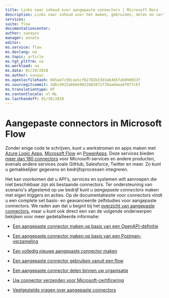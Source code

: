 ```yaml
---
title: Links naar inhoud over aangepaste connectors | Microsoft Docs
description: Links naar inhoud over het maken, gebruiken, delen en certificeren van aangepaste connectors.
services: 
suite: flow
documentationcenter: 
author: sunaysv
manager: anneta
editor: 
ms.service: flow
ms.devlang: na
ms.topic: article
ms.tgt_pltfrm: na
ms.workload: na
ms.date: 01/29/2018
ms.author: sunayv
ms.openlocfilehash: 045ae7c50cae1cf62782b33d3a6465fab89d033f
ms.sourcegitcommit: 2d6cd915a666e9032882871f70aadaea4f877c6f
ms.translationtype: HT
ms.contentlocale: nl-NL
ms.lasthandoff: 01/30/2018
---
```

# <a name="custom-connectors-in-microsoft-flow"></a>Aangepaste connectors in Microsoft Flow

Zonder enige code te schrijven, kunt u werkstromen en apps maken met [Azure Logic Apps](https://azure.microsoft.com/services/logic-apps), [Microsoft Flow](https://flow.microsoft.com) en [PowerApps](https://powerapps.microsoft.com). Deze services bieden [meer dan 180 connectors](https://docs.microsoft.com/connectors/) voor Microsoft-services en andere producten, evenals andere services zoals GitHub, Salesforce, Twitter en meer. Zo kunt u gemakkelijker gegevens en bedrijfsprocessen integreren. 

Het kan voorkomen dat u API's, services en systemen wilt aanroepen die niet beschikbaar zijn als bestaande connectors. Ter ondersteuning van scenario's afgestemd op uw bedrijf kunt u *aangepaste connectors* maken met eigen triggers en acties. Op de documentatiesite voor connectors vindt u een complete set basis- en geavanceerde zelfstudies voor aangepaste connectors. We raden aan dat u begint bij het [overzicht van aangepaste connectors](https://docs.microsoft.com/connectors/custom-connectors/), maar u kunt ook direct een van de volgende onderwerpen bekijken voor meer gedetailleerde informatie:

* [Een aangepaste connector maken op basis van een OpenAPI-definitie](https://docs.microsoft.com/connectors/custom-connectors/define-openapi-definition)

* [Een aangepaste connector maken op basis van een Postman-verzameling](https://docs.microsoft.com/connectors/custom-connectors/define-postman-collection)

* [Een volledig nieuwe aangepaste connector maken](https://docs.microsoft.com/connectors/custom-connectors/define-blank)

* [Een aangepaste connector gebruiken vanuit een flow](https://docs.microsoft.com/connectors/custom-connectors/use-custom-connector-flow)

* [Een aangepaste connector delen binnen uw organisatie](https://docs.microsoft.com/connectors/custom-connectors/share)

* [Uw connector verzenden voor Microsoft-certificering](https://docs.microsoft.com/connectors/custom-connectors/submit-certification)

* [Veelgestelde vragen over aangepaste connectors](https://docs.microsoft.com/connectors/custom-connectors/faq)